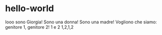 # hello-world
Iooo sono Giorgia!
Sono una donna!
Sono una madre!
Vogliono che siamo:
genitore 1, genitore 2!
1 e 2 1,2,1,2
